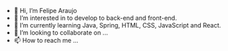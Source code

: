 - 👋 Hi, I’m Felipe Araujo
- 👀 I’m interested in to develop to back-end and front-end.
- 🌱 I’m currently learning Java, Spring, HTML, CSS, JavaScript and React.
- 💞️ I’m looking to collaborate on ...
- 📫 How to reach me ...

<!---
Fejoluar/Fejoluar is a ✨ special ✨ repository because its `README.md` (this file) appears on your GitHub profile.
You can click the Preview link to take a look at your changes.
--->
